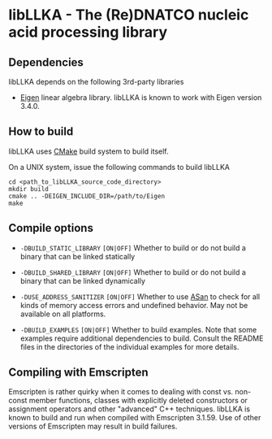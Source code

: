 libLLKA - The (Re)DNATCO nucleic acid processing library
===

Dependencies
---

libLLKA depends on the following 3rd-party libraries

- [Eigen](https://eigen.tuxfamily.org/index.php?title=Main_Page) linear algebra library. libLLKA is known to work with Eigen version 3.4.0.

How to build
---
libLLKA uses [CMake](https://cmake.org/) build system to build itself.

On a UNIX system, issue the following commands to build libLLKA

    cd <path_to_libLLKA_source_code_directory>
    mkdir build
    cmake .. -DEIGEN_INCLUDE_DIR=/path/to/Eigen
    make

Compile options
---
- `-DBUILD_STATIC_LIBRARY` `[ON|OFF]` Whether to build or do not build a binary that can be linked statically
- `-DBUILD_SHARED_LIBRARY` `[ON|OFF]` Whether to build or do not build a binary that can be linked dynamically
- `-DUSE_ADDRESS_SANITIZER` `[ON|OFF]` Whether to use [ASan](https://github.com/google/sanitizers/wiki/AddressSanitizer) to check for all kinds of memory access errors and undefined behavior. May not be available on all platforms.

- `-DBUILD_EXAMPLES` `[ON|OFF]` Whether to build examples. Note that some examples require additional dependencies to build. Consult the README files in the directories of the individual examples for more details.

Compiling with Emscripten
---
Emscripten is rather quirky when it comes to dealing with const vs. non-const member functions, classes with explicitly deleted constructors or assignment operators and other
"advanced" C++ techniques. libLLKA is known to build and run when compiled with Emscripten 3.1.59. Use of other versions of Emscripten may result in build failures.
